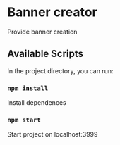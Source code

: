 # Banner creator

Provide banner creation

## Available Scripts

In the project directory, you can run:

### `npm install`

Install dependences

### `npm start`

Start project on localhost:3999
